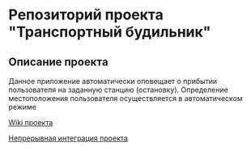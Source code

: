 # Репозиторий проекта "Транспортный будильник"
## Описание проекта
Данное приложение автоматически оповещает о прибытии пользователя на заданную станцию (остановку). 
Определение местоположения пользователя осуществляется в автоматическом режиме

[Wiki проекта](https://github.com/SkripalBoris/TravelAlarmClock/wiki)

[Непрерывная интеграция проекта](https://travis-ci.org/SkripalBoris/TravelAlarmClock)

